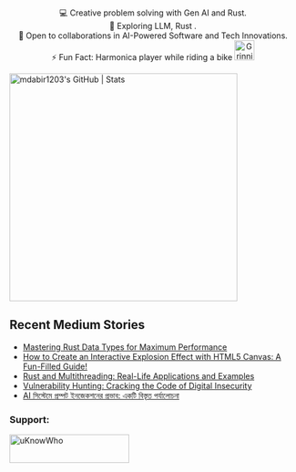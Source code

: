 

<p style="text-align: center;">

<div align="center">
💻 Creative problem solving with Gen AI and Rust.<br>
🌱 Exploring LLM, Rust .<br>
🚀 Open to collaborations in AI-Powered Software and Tech Innovations.<br>
⚡ Fun Fact: Harmonica player while riding a bike
  <img src="https://raw.githubusercontent.com/Tarikul-Islam-Anik/Animated-Fluent-Emojis/master/Emojis/Smilies/Grinning%20Cat%20with%20Smiling%20Eyes.png" alt="Grinning Cat with Smiling Eyes" width="35" height="35" />
</p>
</div>

<a align="mid-center" href="https://quira.sh?utm_source=widgets&utm_campaign=mdabir1203">
  <img src="https://stats.quira.sh/mdabir1203/github?theme=dark" alt="mdabir1203's GitHub | Stats" width="400" height="400">
</a>


## Recent Medium Stories

<!-- BLOG-POST-LIST:START -->
- [Mastering Rust Data Types for Maximum Performance](https://medium.com/@md.abir1203/mastering-rust-data-types-for-maximum-performance-18bb0235c8f0?source=rss-b62bf3bb75c7------2)
- [How to Create an Interactive Explosion Effect with HTML5 Canvas: A Fun-Filled Guide!](https://medium.com/@md.abir1203/how-to-create-an-interactive-explosion-effect-with-html5-canvas-a-fun-filled-guide-9ff752eccb4f?source=rss-b62bf3bb75c7------2)
- [Rust and Multithreading: Real-Life Applications and Examples](https://medium.com/@md.abir1203/rust-and-multithreading-real-life-applications-and-examples-4f404e86f1de?source=rss-b62bf3bb75c7------2)
- [Vulnerability Hunting: Cracking the Code of Digital Insecurity](https://medium.com/@md.abir1203/vulnerability-hunting-cracking-the-code-of-digital-insecurity-17e40cea7db9?source=rss-b62bf3bb75c7------2)
- [AI সিস্টেমে প্রম্পট ইনজেকশনের প্রভাব: একটি বিস্তৃত পর্যালোচনা](https://medium.com/@md.abir1203/ai-%E0%A6%B8%E0%A6%BF%E0%A6%B8%E0%A7%8D%E0%A6%9F%E0%A7%87%E0%A6%AE%E0%A7%87-%E0%A6%AA%E0%A7%8D%E0%A6%B0%E0%A6%AE%E0%A7%8D%E0%A6%AA%E0%A6%9F-%E0%A6%87%E0%A6%A8%E0%A6%9C%E0%A7%87%E0%A6%95%E0%A6%B6%E0%A6%A8%E0%A7%87%E0%A6%B0-%E0%A6%AA%E0%A7%8D%E0%A6%B0%E0%A6%AD%E0%A6%BE%E0%A6%AC-%E0%A6%8F%E0%A6%95%E0%A6%9F%E0%A6%BF-%E0%A6%AC%E0%A6%BF%E0%A6%B8%E0%A7%8D%E0%A6%A4%E0%A7%83%E0%A6%A4-%E0%A6%AA%E0%A6%B0%E0%A7%8D%E0%A6%AF%E0%A6%BE%E0%A6%B2%E0%A7%8B%E0%A6%9A%E0%A6%A8%E0%A6%BE-067b42fb7de8?source=rss-b62bf3bb75c7------2)
<!-- BLOG-POST-LIST:END -->


**<h3 align="left">Support:</h3>**
<p><a href="https://www.buymeacoffee.com/uKnowWho"> <img align="left" src="https://cdn.buymeacoffee.com/buttons/v2/default-yellow.png" height="50" width="210" alt="uKnowWho" /></a></p><br><br>

